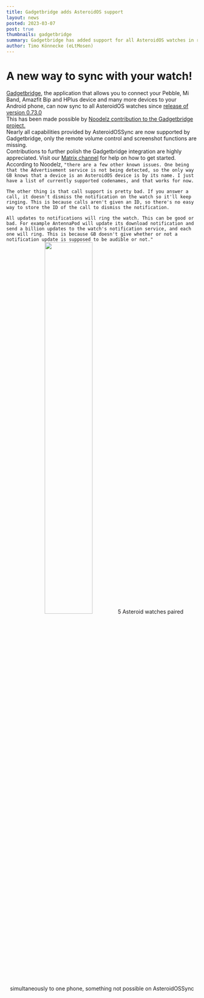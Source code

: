 ```yaml
---
title: Gadgetbridge adds AsteroidOS support
layout: news
posted: 2023-03-07
post: true
thumbnails: gadgetbridge
summary: Gadgetbridge has added support for all AsteroidOS watches in release 0.73.0. Thanks to Noodelz for this great work on a near feature-complete initial implementation!
author: Timo Könnecke (eLtMosen)
---
```

<h1 class="news-header-centered">A new way to sync with your watch!</h1>
<div class="news-two-column">
<div class="news-two-col-paragraph"><a href="https://codeberg.org/Freeyourgadget/Gadgetbridge">Gadgetbridge</a>, the application that allows you to connect your Pebble, Mi Band, Amazfit Bip and HPlus device and many more devices to your Android phone, can now sync to all AsteroidOS watches since <a href="https://codeberg.org/Freeyourgadget/Gadgetbridge/src/branch/master/CHANGELOG.md">release of version 0.73.0</a></div>

<div class="news-two-col-paragraph">This has been made possible by <a href="https://codeberg.org/Freeyourgadget/Gadgetbridge/pulls/3013">Noodelz contribution to the Gadgetbridge project.</a><br>Nearly all capabilities provided by AsteroidOSSync are now supported by Gadgetbridge, only the remote volume control and screenshot functions are missing.<br>Contributions to further polish the Gadgetbridge integration are highly appreciated. Visit our <a href="https://matrix.to/#/#Asteroid:matrix.org">Matrix channel</a> for help on how to get started.</div>

<div class="news-two-col-paragraph">According to Noodelz, <code>"there are a few other known issues. One being that the Advertisement service is not being detected, so the only way GB knows that a device is an AsteroidOS device is by its name. I just have a list of currently supported codenames, and that works for now.<br>
The other thing is that call support is pretty bad. If you answer a call, it doesn't dismiss the notification on the watch so it'll keep ringing. This is because calls aren't given an ID, so there's no easy way to store the ID of the call to dismiss the notification.<br>
All updates to notifications will ring the watch. This can be good or bad. For example AntennaPod will update its download notification and send a billion updates to the watch's notification service, and each one will ring. This is because GB doesn't give whether or not a notification update is supposed to be audible or not."</code></div>
</div>
<div style="text-align: center; display: block;">
<img class="community-header-img" style="width: 50%; height: auto;" src="/public/img/news-img/gadgetbridge-running.jpg" />
5 Asteroid watches paired simultaneously to one phone, something not possible on AsteroidOSSync
</div>
